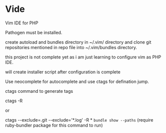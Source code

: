 # Vide
Vim IDE for PHP

Pathogen must be installed.

create autoload and bundles directory in ~/.vim/ directory and clone git repositories mentioned in repo file into ~/.vim/bundles directory.

this project is not complete yet as i am just learning to configure vim as PHP IDE.

will create installer script after configuration is complete

Use neocomplete for autocomplete and use ctags for defination jump.

ctags command to generate tags 

ctags -R

or

ctags --exclude=.git --exclude='*.log' -R * `bundle show --paths` (require ruby-bundler package for this command to run)


